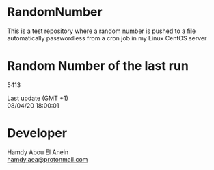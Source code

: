 # RandomNumber    
This is a test repository where a random number is pushed to a file automatically passwordless from a cron job in my Linux CentOS server    
# Random Number of the last run   
5413
      
Last update (GMT +1)    
08/04/20 18:00:01
# Developer    
Hamdy Abou El Anein   
hamdy.aea@protonmail.com
